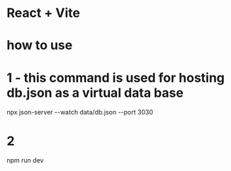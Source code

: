 # React + Vite


# how  to use

# 1 - this command is used for hosting db.json as a virtual data base
npx json-server --watch data/db.json --port 3030 

# 2 
npm run dev

